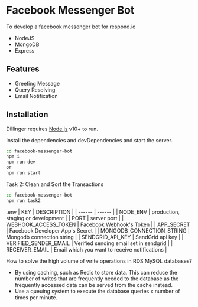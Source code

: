 # Facebook Messenger Bot

To develop a facebook messenger bot for respond.io

- NodeJS
- MongoDB
- Express

## Features

- Greeting Message
- Query Resolving
- Email Notification

## Installation

Dillinger requires [Node.js](https://nodejs.org/) v10+ to run.

Install the dependencies and devDependencies and start the server.

```sh
cd facebook-messenger-bot
npm i
npm run dev
or
npm run start
```

Task 2: Clean and Sort the Transactions

```sh
cd facebook-messenger-bot
npm run task2
```

.env
| KEY | DESCRIPTION |
| ------ | ------ |
| NODE_ENV | production, staging or development |
| PORT | server port |
| WEBHOOK_ACCESS_TOKEN | Facebook Webhook's Token |
| APP_SECRET | Facebook Developer App's Secret |
| MONGODB_CONNECTION_STRING | Mongodb connection string |
| SENDGRID_API_KEY | SendGrid api key |
| VERIFIED_SENDER_EMAIL | Verified sending email set in sendgrid |
| RECEIVER_EMAIL | Email which you want to receive notifications |

How to solve the high volume of write operations in RDS MySQL databases?

- By using caching, such as Redis to store data. This can reduce the number of writes that are frequently needed to the database as the frequently accessed data can be served from the cache instead.
- Use a queuing system to execute the database queries x number of times per minute.
